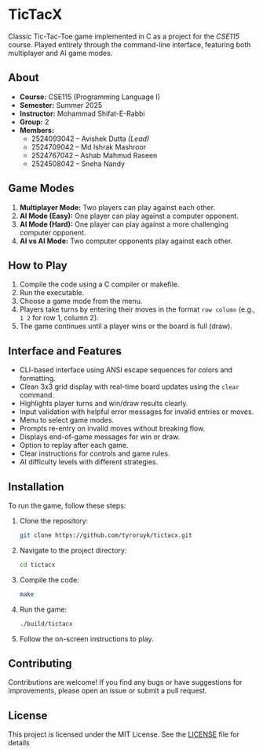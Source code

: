 # TicTacX

Classic Tic-Tac-Toe game implemented in C as a project for the *CSE115* course. Played entirely through the command-line interface, featuring both multiplayer and AI game modes.

## About

- **Course:** CSE115 (Programming Language I)
- **Semester:** Summer 2025
- **Instructor:** Mohammad Shifat-E-Rabbi
- **Group:** 2
- **Members:**
  - 2524093042 – Avishek Dutta *(Lead)*
  - 2524709042 – Md Ishrak Mashroor
  - 2524767042 – Ashab Mahmud Raseen
  - 2524508042 – Sneha Nandy

## Game Modes

1. **Multiplayer Mode:** Two players can play against each other.
2. **AI Mode (Easy):** One player can play against a computer opponent.
3. **AI Mode (Hard):** One player can play against a more challenging computer opponent.
4. **AI vs AI Mode:** Two computer opponents play against each other.

## How to Play

1. Compile the code using a C compiler or makefile.
2. Run the executable.
3. Choose a game mode from the menu.
4. Players take turns by entering their moves in the format `row column` (e.g., `1 2` for row 1, column 2).
5. The game continues until a player wins or the board is full (draw).

## Interface and Features

- CLI-based interface using ANSI escape sequences for colors and formatting.
- Clean 3x3 grid display with real-time board updates using the `clear` command.
- Highlights player turns and win/draw results clearly.
- Input validation with helpful error messages for invalid entries or moves.
- Menu to select game modes.
- Prompts re-entry on invalid moves without breaking flow.
- Displays end-of-game messages for win or draw.
- Option to replay after each game.
- Clear instructions for controls and game rules.
- AI difficulty levels with different strategies.

## Installation

To run the game, follow these steps:
1. Clone the repository:
   ```bash
   git clone https://github.com/tyroruyk/tictacx.git
   ```
2. Navigate to the project directory:
   ```bash
   cd tictacx
    ```
3. Compile the code:
   ```bash
   make
   ```
4. Run the game:
   ```bash
   ./build/tictacx
   ```
5. Follow the on-screen instructions to play.

## Contributing
Contributions are welcome! If you find any bugs or have suggestions for improvements, please open an issue or submit a pull request.

## License
This project is licensed under the MIT License. See the [LICENSE](LICENSE) file for details
